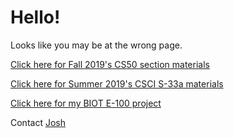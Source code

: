 # Hello!

Looks like you may be at the wrong page.

[Click here for Fall 2019's CS50 section materials](/cs50/)

[Click here for Summer 2019's CSCI S-33a materials](/web50/)

[Click here for my BIOT E-100 project](/find-a-gene/)

Contact [Josh](mailto:github_pages@jrsacher.com)

